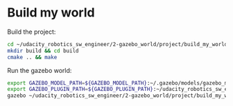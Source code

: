 # Build my world

Build the project:

```sh
cd ~/udacity_robotics_sw_engineer/2-gazebo_world/project/build_my_world
mkdir build && cd build
cmake .. && make
```

Run the gazebo world:
```sh
export GAZEBO_MODEL_PATH=${GAZEBO_MODEL_PATH}:~/.gazebo/models/gazebo_models
export GAZEBO_PLUGIN_PATH=${GAZEBO_PLUGIN_PATH}:~/udacity_robotics_sw_engineer/2-gazebo_world/project/build_my_world/build
gazebo ~/udacity_robotics_sw_engineer/2-gazebo_world/project/build_my_world/world/UdacityOffice.world --verbose

```
